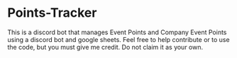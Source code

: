 ﻿# Points-Tracker
This is a discord bot that manages Event Points and Company Event Points using a discord bot and google sheets. Feel free to help contribute or to use the code, but you must give me credit. Do not claim it as your own. 

